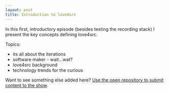 ```yaml
---
layout: post
title: Introduction to love4src
---
```


In this first, introductory episode (besides testing the recording stack) I present the key concepts defining love4src.  

Topics:
* its all about the iterations
* software maker - wait...wat?
* love4src background
* technology trends for the curious

Want to see something else added here? [Use the open repository to submit content to the show](https://github.com/Y-Experiment/love4src).
